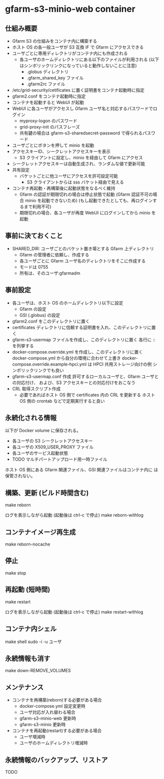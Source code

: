 # gfarm-s3-minio-web container

## 仕組み概要

- Gfarm S3 の仕組みをコンテナ内に構築する
- ホスト OS の各一般ユーザが S3 互換 IF で Gfarm にアクセスできる
- ユーザごとに専用ディレクトリがコンテナ内にも作成される
  - 各ユーザのホームディレクトリにある以下のファイルが利用される
    (以下はシンボリックリンクになっていると動作しないことに注意)
    - .globus ディレクトリ
    - .gfarm_shared_key ファイル
    - .gfarm2rc ファイル
- /etc/grid-security/cetificates に置く証明書をコンテナ起動時に指定
- gfarm2.conf をコンテナ起動時に指定
- コンテナを起動すると WebUI が起動
- WebUI に各ユーザがアクセスし Gfarm ユーザ名と対応するパスワードでログイン
  - myproxy-logon のパスワード
  - grid-proxy-init のパスフレーズ
  - 共有鍵の場合は gfarm-s3-sharedsecret-password で得られるパスワード
- ユーザごとにボタンを押して minio を起動
- アクセスキーID、シークレットアクセスキーを表示
  - S3 クライアントに設定し、minio を経由して Gfarm にアクセス
- シークレットアクセスキーは自動生成され、ランダムな値で更新可能
- 共有設定
  - バケットごとに他ユーザにアクセスを許可設定可能
    - S3 クライアントからは sss バケット経由で見える
- コンテナ再起動・再構築後に起動状態をなるべく維持
  - Gfarm の認証が期限切れの場合は停止状態で起動
    (Gfarm 認証不可の場合 minio を起動できないため)
    (もし起動できたとしても、再ログインするまで利用不可)
  - 期限切れの場合、各ユーザが再度 WebUI にログインしてから minio を起動

## 事前に決ておくこと

- SHARED_DIR: ユーザごとのバケット置き場とする Gfarm 上ディレクトリ
  - Gfarm の管理者に依頼し、作成する
  - 各ユーザごとに Gfarm ユーザ名のディレクトリをそこに作成する
  - モードは 0755
  - 所有は、そのユーザ:gfarmadm

## 事前設定

- 各ユーザは、ホスト OS のホームディレクトリ以下に設定
  - Gfarm の設定
  - GSI (.globus) の設定
- gfarm2.conf をこのディレクトリに置く
- certificates ディレクトリに信頼する証明書を入れ、このディレクトリに置く
- gfarm-s3-usermap ファイルを作成し、このディレクトリに置く
  各行に
  <Gfarm Username>:<Local Username>:<S3 Accesskey ID>
  を列挙する
- docker-compose.override.yml を作成し、このディレクトリに置く
  docker-compose.yml から自分の環境に合わせて上書き
  docker-compose.override.example-hpci.yml は HPCI 共用ストレージ向けの例
  シンボリックリンクでも良い
- gfarm-s3-usermap.conf 作成
  許可するローカルユーザと、Gfarm ユーザとの対応付け、
  および、S3 アクセスキーとの対応付けをおこなう
- CRL 取得スクリプト作成
  - 必要であればホスト OS 側で certificates 内の CRL を更新する
    ホスト OS 側の crontab などで定期実行すると良い

## 永続化される情報

以下が Docker volume に保存される。

- 各ユーザの S3 シークレットアクセスキー
- 各ユーザの X509_USER_PROXY ファイル
- 各ユーザのサービス起動状態
- TODO マルチパートアップロード用一時ファイル

ホスト OS 側にある Gfarm 関連ファイル、GSI 関連ファイルはコンテナ内に
は保管されない。

## 構築、更新 (ビルド時間含む)

make reborn

ログを表示しながら起動 (起動後は ctrl-c で停止)
make reborn-withlog

## コンテナイメージ再生成

make reborn-nocache

## 停止

make stop

## 再起動 (短時間)

make restart

ログを表示しながら起動 (起動後は ctrl-c で停止)
make restart-withlog

## コンテナ内シェル

make shell
sudo -i -u ユーザ

## 永続情報も消す

make down-REMOVE_VOLUMES

## メンテナンス

- コンテナを再構築(reborn)する必要がある場合
  - docker-compose.yml 設定変更時
  - ユーザ対応が入れ替わる場合
  - gfarm-s3-minio-web 更新時
  - gfarm-s3-minio 更新時
- コンテナを再起動(restart)する必要がある場合
  - ユーザ増減時
  - ユーザのホームディレクトリ増減時

## 永続情報のバックアップ、リストア

TODO
